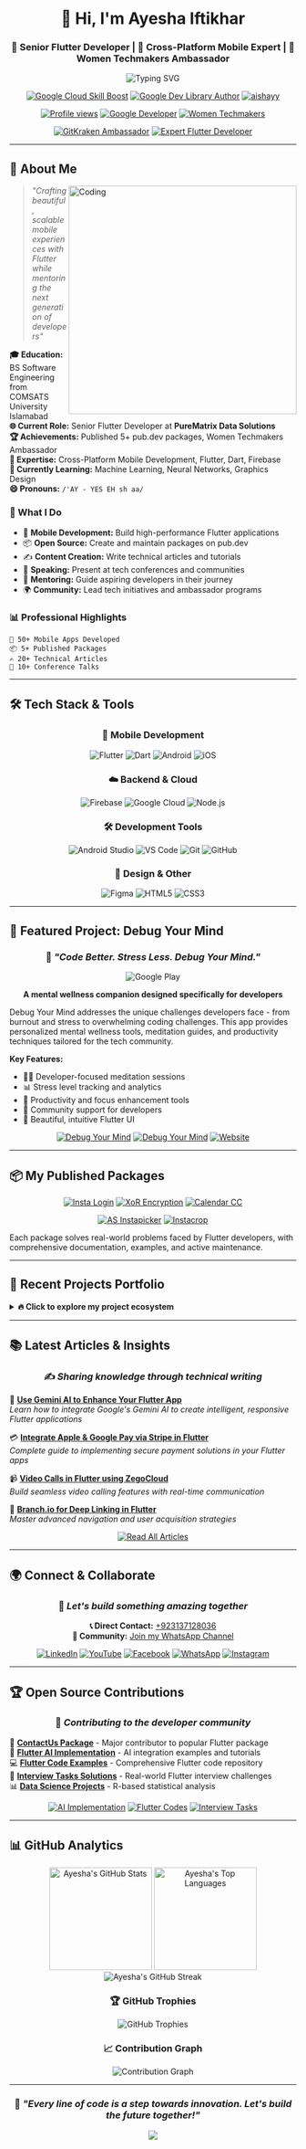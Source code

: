 <div align="center">

# 👋 Hi, I'm Ayesha Iftikhar
### 🚀 Senior Flutter Developer | 📱 Cross-Platform Mobile Expert | 🎯 Women Techmakers Ambassador

<img src="https://readme-typing-svg.herokuapp.com?font=Fira+Code&pause=1000&color=C5168E&center=true&vCenter=true&width=435&lines=Flutter+%26+Dart+Expert;Open+Source+Contributor;Tech+Community+Leader;Mobile+App+Innovator" alt="Typing SVG" />

</div>

<div align="center">

[![Google Cloud Skill Boost](https://img.shields.io/badge/Google_Cloud-Skill_Boost-C5168E?logo=google&logoColor=ffffff&style=for-the-badge)](https://www.cloudskillsboost.google/public_profiles/75fcda1b-b147-4281-8bdb-64f961c35da8) [![Google Dev Library Author](https://img.shields.io/badge/Google_Dev_Library-Author-C5168E?logo=google&logoColor=ffffff&style=for-the-badge)](https://devlibrary.withgoogle.com/authors/ayeshaiftikhar) [![aishayy](https://img.shields.io/badge/aishayy-pub.dev-C5168D?logo=dart&logoColor=ffffff&style=for-the-badge)](https://pub.dev/publishers/aishayy.com/packages)

[![Profile views](https://komarev.com/ghpvc/?username=ayeshaiftikhar&label=Profile%20views&color=C5168E&style=for-the-badge)](https://g.dev/ayeshaiftikhar) [![Google Developer](https://img.shields.io/badge/Google_Developer-Profile-C5168E?logo=google&logoColor=ffffff&style=for-the-badge)](https://g.dev/ayeshaiftikhar) [![Women Techmakers](https://img.shields.io/badge/Women_Techmakers-Ambassador-C5168E?logo=google&logoColor=ffffff&style=for-the-badge)]()

[![GitKraken Ambassador](https://img.shields.io/badge/GitKraken-Ambassador-179287?logo=gitkraken&logoColor=ffffff&style=for-the-badge)]() [![Expert Flutter Developer](https://img.shields.io/badge/Expert_Flutter_Developer-2ByteCode-02569B?logo=flutter&logoColor=ffffff&style=for-the-badge)](https://drive.google.com/file/d/10jJWiDmXsw9JlDvAsjff_aJ_6DWwZSfx/view)

</div>

---

## 💫 About Me

<img align="right" alt="Coding" width="400" src="https://media.giphy.com/media/L1R1tvI9svkIWwpVYr/giphy.gif">

> *"Crafting beautiful, scalable mobile experiences with Flutter while mentoring the next generation of developers"*

**🎓 Education:** BS Software Engineering from COMSATS University Islamabad  
**🌐 Current Role:** Senior Flutter Developer at **PureMatrix Data Solutions**  
**🏆 Achievements:** Published 5+ pub.dev packages, Women Techmakers Ambassador  
**📱 Expertise:** Cross-Platform Mobile Development, Flutter, Dart, Firebase  
**🧠 Currently Learning:** Machine Learning, Neural Networks, Graphics Design  
**😄 Pronouns:** `/'AY - YES EH sh aa/`

### 🌟 What I Do
- 🚀 **Mobile Development:** Build high-performance Flutter applications
- 📦 **Open Source:** Create and maintain packages on pub.dev
- ✍️ **Content Creation:** Write technical articles and tutorials
- 🎤 **Speaking:** Present at tech conferences and communities
- 🤝 **Mentoring:** Guide aspiring developers in their journey
- 🌍 **Community:** Lead tech initiatives and ambassador programs

### 📊 Professional Highlights
```
📱 50+ Mobile Apps Developed
📦 5+ Published Packages
✍️ 20+ Technical Articles
🎤 10+ Conference Talks
```
<!-- <p>👥 1000+ Developers Mentored
🌟 5000+ GitHub Stars</p> -->

---

## 🛠️ Tech Stack & Tools

<div align="center">

### 📱 Mobile Development
![Flutter](https://img.shields.io/badge/Flutter-02569B?style=for-the-badge&logo=flutter&logoColor=white)
![Dart](https://img.shields.io/badge/Dart-0175C2?style=for-the-badge&logo=dart&logoColor=white)
![Android](https://img.shields.io/badge/Android-3DDC84?style=for-the-badge&logo=android&logoColor=white)
![iOS](https://img.shields.io/badge/iOS-000000?style=for-the-badge&logo=ios&logoColor=white)

### ☁️ Backend & Cloud
![Firebase](https://img.shields.io/badge/Firebase-FFCA28?style=for-the-badge&logo=firebase&logoColor=black)
![Google Cloud](https://img.shields.io/badge/Google_Cloud-4285F4?style=for-the-badge&logo=google-cloud&logoColor=white)
![Node.js](https://img.shields.io/badge/Node.js-43853D?style=for-the-badge&logo=node.js&logoColor=white)

### 🛠️ Development Tools
![Android Studio](https://img.shields.io/badge/Android_Studio-3DDC84?style=for-the-badge&logo=android-studio&logoColor=white)
![VS Code](https://img.shields.io/badge/VS_Code-0078D4?style=for-the-badge&logo=visual%20studio%20code&logoColor=white)
![Git](https://img.shields.io/badge/Git-F05032?style=for-the-badge&logo=git&logoColor=white)
![GitHub](https://img.shields.io/badge/GitHub-100000?style=for-the-badge&logo=github&logoColor=white)

### 🎨 Design & Other
![Figma](https://img.shields.io/badge/Figma-F24E1E?style=for-the-badge&logo=figma&logoColor=white)
![HTML5](https://img.shields.io/badge/HTML5-E34F26?style=for-the-badge&logo=html5&logoColor=white)
![CSS3](https://img.shields.io/badge/CSS3-1572B6?style=for-the-badge&logo=css3&logoColor=white)

</div>

---

## 🌟 Featured Project: Debug Your Mind

<div align="center">

### 🧠 *"Code Better. Stress Less. Debug Your Mind."*

<img src="https://img.shields.io/badge/Available_on-Google_Play-1E1E1E?style=for-the-badge&logo=google-play&logoColor=ffffff" alt="Google Play">

**A mental wellness companion designed specifically for developers**

</div>

Debug Your Mind addresses the unique challenges developers face - from burnout and stress to overwhelming coding challenges. This app provides personalized mental wellness tools, meditation guides, and productivity techniques tailored for the tech community.

**Key Features:**
- 🧘‍♀️ Developer-focused meditation sessions
- 📊 Stress level tracking and analytics
- 🎯 Productivity and focus enhancement tools
- 💬 Community support for developers
- 🎨 Beautiful, intuitive Flutter UI

<div align="center">

[![Debug Your Mind](https://img.shields.io/badge/Get_Early_Access-1E1E1E?logo=google-play&logoColor=ffffff&style=for-the-badge)](https://forms.gle/2xibGn9RiwMQcUk28) [![Debug Your Mind](https://img.shields.io/badge/Google_Play-1E1E1E?logo=google-play&logoColor=ffffff&style=for-the-badge)](https://play.google.com/store/apps/details?id=com.aishayy.dym) [![Website](https://img.shields.io/badge/Website-1E1E1E?logo=google-chrome&logoColor=ffffff&style=for-the-badge)](https://debug-your-mind.web.app/)

</div>

---

## 📦 My Published Packages

<div align="center">

[![Insta Login](https://img.shields.io/badge/Flutter_Asset_Cleaner-pub.dev-0175C2?logo=dart&logoColor=ffffff&style=for-the-badge)](https://pub.dev/packages/flutter_asset_cleaner) [![XoR Encryption](https://img.shields.io/badge/XoR_Encryption-pub.dev-0175C2?logo=dart&logoColor=ffffff&style=for-the-badge)](https://pub.dev/packages/xor_encryption) [![Calendar CC](https://img.shields.io/badge/Calendar_CC-pub.dev-0175C2?logo=dart&logoColor=ffffff&style=for-the-badge)](https://pub.dev/packages/calendar_cc)

[![AS Instapicker](https://img.shields.io/badge/AS_Instapicker-pub.dev-0175C2?logo=dart&logoColor=ffffff&style=for-the-badge)](https://pub.dev/packages/as_instapicker) [![Instacrop](https://img.shields.io/badge/Instacrop-pub.dev-0175C2?logo=dart&logoColor=ffffff&style=for-the-badge)](https://pub.dev/packages/instacrop)

</div>

Each package solves real-world problems faced by Flutter developers, with comprehensive documentation, examples, and active maintenance.

---

## 🚀 Recent Projects Portfolio

<details>
<summary><b>🔥 Click to explore my project ecosystem</b></summary>

### 🎯 Production Apps
[![Ask AI](https://img.shields.io/badge/Ask_AI-AI_Powered_Assistant-42cbf5?style=for-the-badge&logo=openai&logoColor=ffffff)](https://youtu.be/uanEhadiEe4)  
[![Sprout](https://img.shields.io/badge/Sprout-Growth_Tracking-90f542?style=for-the-badge&logo=plant&logoColor=ffffff)](https://youtu.be/JEPp4qPDKlo)  
[![Mind Buddy](https://img.shields.io/badge/Mind_Buddy-Mental_Health-89CFF0?style=for-the-badge&logo=heart&logoColor=ffffff)](https://youtu.be/g2aqzrVr8vo)

### 📱 Communication & Social
[![Signal Clone](https://img.shields.io/badge/Signal_Clone-Secure_Messaging-4287f5?style=for-the-badge&logo=signal&logoColor=ffffff)](https://youtu.be/VXXKL44V__U)  
[![Her Amigo](https://img.shields.io/badge/Her_Amigo-Social_Platform-C5168D?style=for-the-badge&logo=heart&logoColor=ffffff)](https://youtu.be/Buyv4U24oVk)

### 🏥 Healthcare & Wellness
[![PhysioSite](https://img.shields.io/badge/PhysioSite-Healthcare-DAF7A6?style=for-the-badge&logo=medical-cross&logoColor=ffffff)](https://apps.apple.com/us/app/physiosite/id1663719876)  
[![JetLag](https://img.shields.io/badge/JetLag-Travel_Wellness-89CFF0?style=for-the-badge&logo=airplane&logoColor=ffffff)](https://drive.google.com/file/d/10gRknrlkNz9IjvFvfwctvEkI8tbPB6-j/view?usp=share_link)

### 🍽️ Restaurant & Hospitality
[![Dine Screen](https://img.shields.io/badge/Dine_Screen-Restaurant_Management-FFA500?style=for-the-badge&logo=restaurant&logoColor=ffffff)](https://dine-screen.web.app/)  
[![Dine Screen Menu](https://img.shields.io/badge/Dine_Screen-Menu_System-FFA500?style=for-the-badge&logo=menu&logoColor=ffffff)](https://dine-screen-menu.web.app)  
[![Dine Screen Reception](https://img.shields.io/badge/Dine_Screen-Reception-FFA500?style=for-the-badge&logo=reception&logoColor=ffffff)](https://dine-screen.web.app/ReceptionMain)  
[![Dine Screen Kitchen](https://img.shields.io/badge/Dine_Screen-Kitchen-FFA500?style=for-the-badge&logo=chef&logoColor=ffffff)](https://dine-screen.web.app/KitchenLogin)

### 💝 Social Impact
[![Love Easy Giving](https://img.shields.io/badge/Love_Easy_Giving-Charity_Platform-6B5233?style=for-the-badge&logo=heart&logoColor=ffffff)](https://play.google.com/store/apps/details?id=com.github.love_easy_giving)  
[![Love Easy Giving Individual](https://img.shields.io/badge/Love_Easy_Giving-Individual-6B5233?style=for-the-badge&logo=person&logoColor=ffffff)](https://play.google.com/store/apps/details?id=com.github.loveeasygivingindividual)

### 🎬 Entertainment & Media
[![Pakistan Live TV](https://img.shields.io/badge/Pakistan_Live_TV-Streaming_App-00C853?style=for-the-badge&logo=tv&logoColor=ffffff)](https://drive.google.com/file/d/1nmdZipzWHWIb7EXw__NpKBWJYdYk-3uH/view?usp=share_link)  
[![Engage](https://img.shields.io/badge/Engage-Entertainment_Platform-FFBF00?style=for-the-badge&logo=play&logoColor=ffffff)](https://play.google.com/store/apps/details?)

</details>

---

## 📚 Latest Articles & Insights

<div align="center">

### ✍️ *Sharing knowledge through technical writing*

</div>

🤖 **[Use Gemini AI to Enhance Your Flutter App](https://medium.com/@seayeshaiftikhar/use-gemini-ai-to-enhance-your-flutterapp-dc773ff563c7)**  
*Learn how to integrate Google's Gemini AI to create intelligent, responsive Flutter applications*

💳 **[Integrate Apple & Google Pay via Stripe in Flutter](https://medium.com/@seayeshaiftikhar/integrate-apple-google-pay-via-stripe-flutter-70728748b4db)**  
*Complete guide to implementing secure payment solutions in your Flutter apps*

📹 **[Video Calls in Flutter using ZegoCloud](https://medium.com/@seayeshaiftikhar/video-calls-in-flutter-using-zegocloud-95dacddd8bb7)**  
*Build seamless video calling features with real-time communication*

🔗 **[Branch.io for Deep Linking in Flutter](https://medium.com/@seayeshaiftikhar/branch-io-for-deep-linking-in-flutter-2327530f1639)**  
*Master advanced navigation and user acquisition strategies*

<div align="center">

[![Read All Articles](https://img.shields.io/badge/Read_All_Articles-Medium-0077B5?style=for-the-badge&logo=Medium&logoColor=ffffff)](https://seayeshaiftikhar.medium.com/)

</div>

---

## 🌍 Connect & Collaborate

<div align="center">

### 🤝 *Let's build something amazing together*

**📞 Direct Contact:** [+923137128036](tel:+923137128036)  
**📲 Community:** [Join my WhatsApp Channel](https://whatsapp.com/channel/0029VaCZPbjGJP8EQY19Xz1v)

[![LinkedIn](https://img.shields.io/badge/LinkedIn-Connect-0077B5?style=for-the-badge&logo=linkedin&logoColor=white)](https://www.linkedin.com/in/seayeshaiftikhar/)
[![YouTube](https://img.shields.io/badge/YouTube-Subscribe-FF0000?style=for-the-badge&logo=youtube&logoColor=white)](https://www.youtube.com/channel/UCUI0fN6xPUT3SfGLfh8B9Lg)
[![Facebook](https://img.shields.io/badge/Facebook-Follow-1877F2?style=for-the-badge&logo=facebook&logoColor=white)](https://web.facebook.com/ayeshaifitikharofficial/)
[![WhatsApp](https://img.shields.io/badge/WhatsApp-Message-25D366?style=for-the-badge&logo=whatsapp&logoColor=white)](https://whatsapp.com/channel/0029VaCZPbjGJP8EQY19Xz1v)
[![Instagram](https://img.shields.io/badge/Instagram-Follow-E4405F?style=for-the-badge&logo=instagram&logoColor=white)](https://www.instagram.com/aishayyy____)

</div>

---

## 🏆 Open Source Contributions

<div align="center">

### 🌟 *Contributing to the developer community*

</div>

🔗 **[ContactUs Package](https://pub.dev/packages/contactus)** - Major contributor to popular Flutter package  
🚀 **[Flutter AI Implementation](https://github.com/AyeshaIftikhar/flutter_ai)** - AI integration examples and tutorials  
💻 **[Flutter Code Examples](https://github.com/AyeshaIftikhar/Flutter-Codes)** - Comprehensive Flutter code repository  
🎯 **[Interview Tasks Solutions](https://github.com/AyeshaIftikhar/Interview-Tasks)** - Real-world Flutter interview challenges  
📊 **[Data Science Projects](https://github.com/AyeshaIftikhar/ToothGrowthAnalysisofPigs)** - R-based statistical analysis

<div align="center">

[![AI Implementation](https://img.shields.io/badge/AI_Implementation-Flutter-0175C2?style=for-the-badge&logo=Flutter&logoColor=ffffff)](https://github.com/AyeshaIftikhar/flutter_ai) [![Flutter Codes](https://img.shields.io/badge/Flutter_Codes-Repository-0175C2?style=for-the-badge&logo=Flutter&logoColor=ffffff)](https://github.com/AyeshaIftikhar/Flutter-Codes) [![Interview Tasks](https://img.shields.io/badge/Interview_Tasks-Solutions-0175C2?style=for-the-badge&logo=Flutter&logoColor=ffffff)](https://github.com/AyeshaIftikhar/Interview-Tasks)

</div>

---

## 📊 GitHub Analytics

<div align="center">

<img height="180em" src="https://github-readme-stats.vercel.app/api?username=ayeshaiftikhar&show_icons=true&hide_border=true&count_private=true&theme=radical&icon_color=C5168E" alt="Ayesha's GitHub Stats"/>
<img height="180em" src="https://github-readme-stats.vercel.app/api/top-langs/?username=ayeshaiftikhar&layout=compact&hide_border=true&theme=radical&title_color=C5168E" alt="Ayesha's Top Languages"/>

<img src="https://github-readme-streak-stats.herokuapp.com/?user=ayeshaiftikhar&hide_border=true&theme=radical&stroke=C5168E&ring=C5168E&fire=C5168E" alt="Ayesha's GitHub Streak"/>

### 🏆 GitHub Trophies
<img src="https://github-profile-trophy.vercel.app/?username=ayeshaiftikhar&theme=radical&row=1&column=7&margin-h=15&margin-w=5&no-bg=true" alt="GitHub Trophies"/>

### 📈 Contribution Graph
<img src="https://activity-graph.herokuapp.com/graph?username=ayeshaiftikhar&bg_color=0d1117&color=C5168E&line=C5168E&point=FFFFFF&hide_border=true" alt="Contribution Graph"/>

</div>

---

<div align="center">

### 🚀 *"Every line of code is a step towards innovation. Let's build the future together!"*

<img src="https://capsule-render.vercel.app/api?type=waving&color=gradient&customColorList=0,2,2,5,30&height=65&section=footer"/>

</div>
